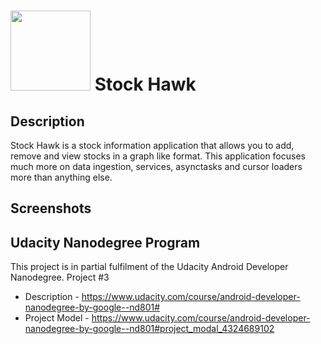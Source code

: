 # <img src="https://github.com/mozartalouis/StockHawk-Android/raw/master/readme/icon.png" width="128"> Stock Hawk

## Description
Stock Hawk is a stock information application that allows you to add, remove and view stocks in a graph like format. This application focuses much more on data ingestion, services, asynctasks and cursor loaders more than anything else.

## Screenshots

## Udacity Nanodegree Program
This project is in partial fulfilment of the Udacity Android Developer Nanodegree. Project #3
 * Description - https://www.udacity.com/course/android-developer-nanodegree-by-google--nd801#
 * Project Model - https://www.udacity.com/course/android-developer-nanodegree-by-google--nd801#project_modal_4324689102

